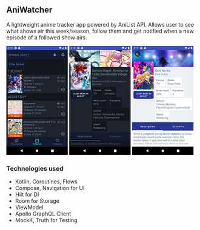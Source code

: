 ## AniWatcher
A lightweight anime tracker app powered by AniList API. Allows user to see what shows air this week/season, follow them and get notified when a new episode of a followed show airs.

<img src="/screenshots/season_schedule_dark.png" width="162" height="288"/> <img src="/screenshots/details_dark.png" width="162" height="288"/> <img src="/screenshots/details_light.png" width="162" height="288"/>

### Technologies used
- Kotlin, Coroutines, Flows
- Compose, Navigation for UI
- Hilt for DI
- Room for Storage
- ViewModel
- Apollo GraphQL Client
- MockK, Truth for Testing
